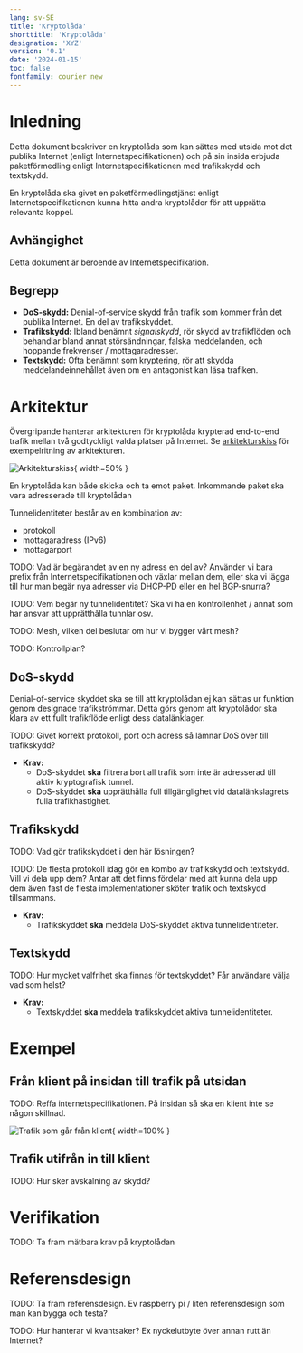 ```yaml
---
lang: sv-SE
title: 'Kryptolåda'
shorttitle: 'Kryptolåda'
designation: 'XYZ'
version: '0.1'
date: '2024-01-15'
toc: false
fontfamily: courier new
---
```


# Inledning

Detta dokument beskriver en kryptolåda som kan sättas med utsida mot det
publika Internet (enligt Internetspecifikationen) och på sin insida
erbjuda paketförmedling enligt Internetspecifikationen med trafikskydd och
textskydd.

En kryptolåda ska givet en paketförmedlingstjänst enligt
Internetspecifikationen kunna hitta andra kryptolådor för att upprätta
relevanta koppel.

## Avhängighet

Detta dokument är beroende av Internetspecifikation.

## Begrepp

- **DoS-skydd:** Denial-of-service skydd från trafik som kommer från det
  publika Internet. En del av trafikskyddet.
- **Trafikskydd:** Ibland benämnt *signalskydd*, rör skydd av trafikflöden
  och behandlar bland annat störsändningar, falska meddelanden, och
  hoppande frekvenser / mottagaradresser.
- **Textskydd:** Ofta benämnt som kryptering, rör att skydda
  meddelandeinnehållet även om en antagonist kan läsa trafiken. 

# Arkitektur

Övergripande hanterar arkitekturen för kryptolåda krypterad end-to-end
trafik mellan två godtyckligt valda platser på Internet. Se
[arkitekturskiss](#arkitektur) för exempelritning av arkitekturen. 

![Arkitekturskiss](skiss.svg){ width=50% }

En kryptolåda kan både skicka och ta emot paket. Inkommande paket ska vara
adresserade till kryptolådan

Tunnelidentiteter består av en kombination av: 

 - protokoll
 - mottagaradress (IPv6)
 - mottagarport 

TODO: Vad är begärandet av en ny adress en del av? Använder vi bara prefix
från Internetspecifikationen och växlar mellan dem, eller ska vi lägga
till hur man begär nya adresser via DHCP-PD eller en hel BGP-snurra?

TODO: Vem begär ny tunnelidentitet? Ska vi ha en kontrollenhet / annat som
har ansvar att upprätthålla tunnlar osv.

TODO: Mesh, vilken del beslutar om hur vi bygger vårt mesh? 

TODO: Kontrollplan?

## DoS-skydd

Denial-of-service skyddet ska se till att kryptolådan ej kan sättas ur
funktion genom designade trafikströmmar. Detta görs genom att kryptolådor
ska klara av ett fullt trafikflöde enligt dess datalänklager. 

TODO: Givet korrekt protokoll, port och adress så lämnar DoS över till trafikskydd?

- **Krav:**
  - DoS-skyddet **ska** filtrera bort all trafik som inte är adresserad till aktiv kryptografisk tunnel. 
  - DoS-skyddet **ska** upprätthålla full tillgänglighet vid datalänkslagrets fulla trafikhastighet. 

## Trafikskydd

TODO: Vad gör trafikskyddet i den här lösningen?

TODO: De flesta protokoll idag gör en kombo av trafikskydd och textskydd.
Vill vi dela upp dem? Antar att det finns fördelar med att kunna dela upp
dem även fast de flesta implementationer sköter trafik och textskydd
tillsammans. 

- **Krav:**
  - Trafikskyddet **ska** meddela DoS-skyddet aktiva tunnelidentiteter. 

## Textskydd

TODO: Hur mycket valfrihet ska finnas för textskyddet? Får användare välja vad som helst? 

- **Krav:**
  - Textskyddet **ska** meddela trafikskyddet aktiva tunnelidentiteter. 

# Exempel

## Från klient på insidan till trafik på utsidan

TODO: Reffa internetspecifikationen. På insidan så ska en klient inte se
någon skillnad.

![Trafik som går från klient](inut.svg){ width=100% }

## Trafik utifrån in till klient

TODO: Hur sker avskalning av skydd? 

# Verifikation

TODO: Ta fram mätbara krav på kryptolådan

# Referensdesign

TODO: Ta fram referensdesign. Ev raspberry pi / liten referensdesign som man kan bygga och testa?

TODO: Hur hanterar vi kvantsaker? Ex nyckelutbyte över annan rutt än Internet?